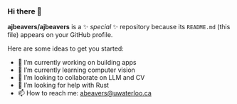### Hi there 👋


**ajbeavers/ajbeavers** is a ✨ _special_ ✨ repository because its `README.md` (this file) appears on your GitHub profile.

Here are some ideas to get you started:

- 🔭 I’m currently working on building apps
- 🌱 I’m currently learning computer vision
- 👯 I’m looking to collaborate on LLM and CV
- 🤔 I’m looking for help with Rust
- 📫 How to reach me: abeavers@uwaterloo.ca

